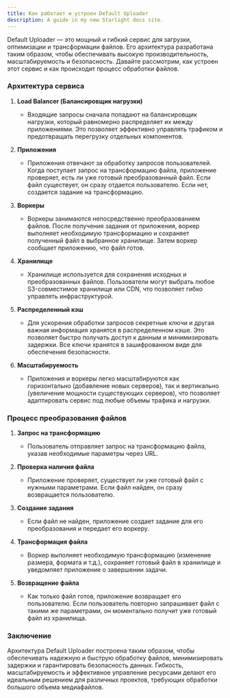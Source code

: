 ```yaml
---
title: Как работает и устроен Default Uploader
description: A guide in my new Starlight docs site.
---
```


Default Uploader — это мощный и гибкий сервис для загрузки, оптимизации и трансформации файлов. Его архитектура разработана таким образом, чтобы обеспечивать высокую производительность, масштабируемость и безопасность. Давайте рассмотрим, как устроен этот сервис и как происходит процесс обработки файлов.

### Архитектура сервиса

1. **Load Balancer (Балансировщик нагрузки)**
    - Входящие запросы сначала попадают на балансировщик нагрузки, который равномерно распределяет их между приложениями. Это позволяет эффективно управлять трафиком и предотвращать перегрузку отдельных компонентов.

2. **Приложения**
    - Приложения отвечают за обработку запросов пользователей. Когда поступает запрос на трансформацию файла, приложение проверяет, есть ли уже готовый преобразованный файл. Если файл существует, он сразу отдается пользователю. Если нет, создается задание на трансформацию.

3. **Воркеры**
    - Воркеры занимаются непосредственно преобразованием файлов. После получения задания от приложения, воркер выполняет необходимую трансформацию и сохраняет полученный файл в выбранное хранилище. Затем воркер сообщает приложению, что файл готов.

4. **Хранилище**
    - Хранилище используется для сохранения исходных и преобразованных файлов. Пользователи могут выбрать любое S3-совместимое хранилище или CDN, что позволяет гибко управлять инфраструктурой.

5. **Распределенный кэш**
    - Для ускорения обработки запросов секретные ключи и другая важная информация хранятся в распределенном кэше. Это позволяет быстро получать доступ к данным и минимизировать задержки. Все ключи хранятся в зашифрованном виде для обеспечения безопасности.

6. **Масштабируемость**
    - Приложения и воркеры легко масштабируются как горизонтально (добавление новых серверов), так и вертикально (увеличение мощности существующих серверов), что позволяет адаптировать сервис под любые объемы трафика и нагрузки.

### Процесс преобразования файлов

1. **Запрос на трансформацию**
    - Пользователь отправляет запрос на трансформацию файла, указав необходимые параметры через URL.

2. **Проверка наличия файла**
    - Приложение проверяет, существует ли уже готовый файл с нужными параметрами. Если файл найден, он сразу возвращается пользователю.

3. **Создание задания**
    - Если файл не найден, приложение создает задание для его преобразования и передает его воркеру.

4. **Трансформация файла**
    - Воркер выполняет необходимую трансформацию (изменение размера, формата и т.д.), сохраняет готовый файл в хранилище и уведомляет приложение о завершении задачи.

5. **Возвращение файла**
    - Как только файл готов, приложение возвращает его пользователю. Если пользователь повторно запрашивает файл с такими же параметрами, он моментально получит уже готовый файл из хранилища.

### Заключение

Архитектура Default Uploader построена таким образом, чтобы обеспечивать надежную и быструю обработку файлов, минимизировать задержки и гарантировать безопасность данных. Гибкость, масштабируемость и эффективное управление ресурсами делают его идеальным решением для различных проектов, требующих обработки большого объема медиафайлов.